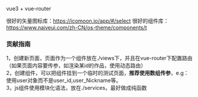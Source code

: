 vue3 + vue-router

很好的矢量图标库：https://icomoon.io/app/#/select
很好的组件库：https://www.naiveui.com/zh-CN/os-theme/components/t

### 贡献指南

1，创建新页面，页面作为一个组件放在./views下，并且在vue-router下配置路由（如果页面内容要传参，如渲染某id的作品，使用动态路由）  
2，创建组件，可以把组件挂到一个临时的测试页面，**推荐使用数组传参**，e.g：使用user对象而不是user_id,user_Nickname等。  
3，js组件使用模块化语法，放在./services，最好做成纯函数
